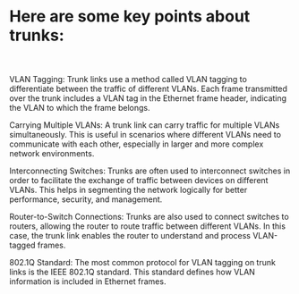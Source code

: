 # Here are some key points about trunks:<br /><br />

VLAN Tagging: Trunk links use a method called VLAN tagging to differentiate between the traffic of different VLANs. Each frame transmitted over the trunk includes a VLAN tag in the Ethernet frame header, indicating the VLAN to which the frame belongs.<br />

Carrying Multiple VLANs: A trunk link can carry traffic for multiple VLANs simultaneously. This is useful in scenarios where different VLANs need to communicate with each other, especially in larger and more complex network environments.<br />

Interconnecting Switches: Trunks are often used to interconnect switches in order to facilitate the exchange of traffic between devices on different VLANs. This helps in segmenting the network logically for better performance, security, and management.<br />

Router-to-Switch Connections: Trunks are also used to connect switches to routers, allowing the router to route traffic between different VLANs. In this case, the trunk link enables the router to understand and process VLAN-tagged frames.<br />

802.1Q Standard: The most common protocol for VLAN tagging on trunk links is the IEEE 802.1Q standard. This standard defines how VLAN information is included in Ethernet frames.<br />
